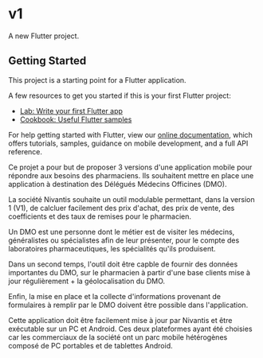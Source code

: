 # v1

A new Flutter project.

## Getting Started

This project is a starting point for a Flutter application.

A few resources to get you started if this is your first Flutter project:

- [Lab: Write your first Flutter app](https://flutter.dev/docs/get-started/codelab)
- [Cookbook: Useful Flutter samples](https://flutter.dev/docs/cookbook)

For help getting started with Flutter, view our
[online documentation](https://flutter.dev/docs), which offers tutorials,
samples, guidance on mobile development, and a full API reference.


Ce projet a pour but de proposer 3 versions d'une application mobile pour répondre aux besoins des pharmaciens. Ils souhaitent mettre en place une application à destination des Délégués Médecins Officines (DMO). 

La société Nivantis souhaite un outil modulable permettant, dans la version 1 (V1), de calcluer facilement des prix d'achat, des prix de vente, des coefficients et des taux de remises pour le pharmacien.

Un DMO est une personne dont le métier est de visiter les médecins, généralistes ou spécialistes afin de leur présenter, pour le compte des laboratoires pharmaceutiques, les spécialités qu'ils produisent.

Dans un second temps, l'outil doit être capble de fournir des données importantes du DMO, sur le pharmacien à partir d'une base clients mise à jour régulièrement + la géolocalisation du DMO.

Enfin, la mise en place et la collecte d'informations provenant de formulaires à remplir par le DMO doivent être possible dans l'application.

Cette application doit être facilement mise à jour par Nivantis et être exécutable sur un PC et Android. Ces deux plateformes ayant été choisies car les commerciaux de la société ont un parc mobile hétérogènes composé de PC portables et de tablettes Android.